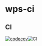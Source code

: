# wps-ci

## CI
[![codecov](https://codecov.io/gh/moonpeter/wps-ci/branch/master/graph/badge.svg)](https://codecov.io/gh/moonpeter/wps-ci)![CI](https://github.com/moonpeter/wps-ci/workflows/CI/badge.svg)
